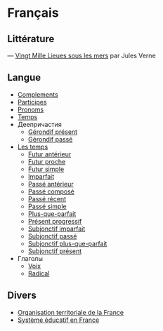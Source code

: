 # Français

## Littérature

— [Vingt Mille Lieues sous les mers](literature/vingt-mille.md) par Jules Verne

## Langue

- [Complements](language/complements.md)
- [Participes](language/participes.md)
- [Pronoms](language/pronoms.md)
- [Temps](language/temps.md)
- Деепричастия
  - [Gérondif présent](gérondif/gérondif%20présent.md)
  - [Gérondif passé](gérondif/gérondif%20passé.md)
- [Les temps](temps.md)
  - [Futur antérieur](temps/futur%20antérieur.md)
  - [Futur proche](temps/futur%20proche.md)
  - [Futur simple](temps/futur%20simple.md)
  - [Imparfait](temps/imparfait.md)
  - [Passé antérieur](temps/passé%20antérieur.md)
  - [Passé composé](temps/passé%20composé.md)
  - [Passé récent](temps/passé%20récent.md)
  - [Passé simple](temps/passé%20simple.md)
  - [Plus-que-parfait](temps/plus-que-parfait.md)
  - [Présent progressif](temps/présent%20progressif.md)
  - [Subjonctif imparfait](temps/subjonctif%20imparfait.md)
  - [Subjonctif passé](temps/subjonctif%20passé.md)
  - [Subjonctif plus-que-parfait](temps/subjonctif%20plus-que-parfait.md)
  - [Subjonctif présent](temps/subjonctif%20présent.md)
- Глаголы
  - [Voix](verbes/voix.md)
  - [Radical](verbes/radical.md)

## Divers

- [Organisation territoriale de la France](misc/organisation%20territoriale.md)
- [Système éducatif en France](misc/système%20éducatif.md)
